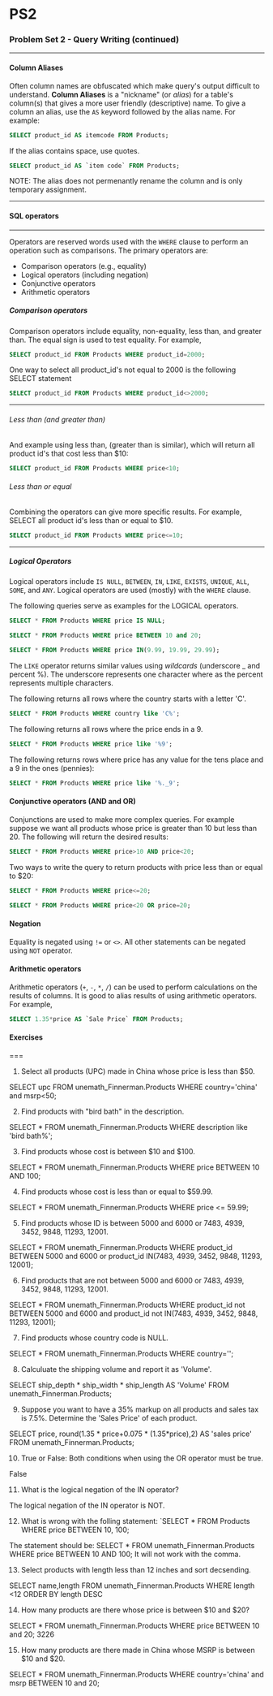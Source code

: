 # PS2
### Problem Set 2 - Query Writing (continued)
---



#### Column Aliases

Often column names are obfuscated which make query's output difficult to understand. 
**Column Aliases** is a "nickname" (or *alias*) for a table's column(s) that gives a more user friendly (descriptive) name.
To give a column an alias, use the `AS` keyword followed by the alias name.  For example:

```SQL
SELECT product_id AS itemcode FROM Products;
```

If the alias contains space, use quotes.  

```SQL
SELECT product_id AS `item code` FROM Products;
```

NOTE: The alias does not permenantly rename the column and is only temporary assignment.




---

#### SQL operators

---

Operators are reserved words used with the `WHERE` clause to perform an operation such as comparisons.  The primary operators are:

- Comparison operators (e.g., equality)
- Logical operators (including negation)
- Conjunctive operators
- Arithmetic operators

##### Comparison operators

Comparison operators include equality, non-equality, less than, and greater than.  The equal sign is used to test equality.  For example, 

```SQL
SELECT product_id FROM Products WHERE product_id=2000;
```
One way to select all product_id's not equal to 2000 is the following SELECT statement 

```SQL
SELECT product_id FROM Products WHERE product_id<>2000;
```
---

###### Less than (and greater than)

And example using less than, (greater than is similar), which will return all product id's that cost less than $10:

```SQL
SELECT product_id FROM Products WHERE price<10;
```

###### Less than or equal

Combining the operators can give more specific results.  For example, SELECT all product id's less than or equal to $10.


```SQL
SELECT product_id FROM Products WHERE price<=10;
```

---

##### Logical Operators

Logical operators include `IS NULL`, `BETWEEN`, `IN`, `LIKE`, `EXISTS`, `UNIQUE`, `ALL`, `SOME`, and `ANY`.
Logical operators are used (mostly) with the `WHERE` clause.  

The following queries serve as examples for the LOGICAL operators.


```SQL
SELECT * FROM Products WHERE price IS NULL;
```


```SQL
SELECT * FROM Products WHERE price BETWEEN 10 and 20;
```


```SQL
SELECT * FROM Products WHERE price IN(9.99, 19.99, 29.99);
```

The `LIKE` operator returns similar values using *wildcards* (underscore _ and percent %).  The underscore represents one character where as the percent represents multiple characters.

The following returns all rows where the country starts with a letter 'C'.  

```SQL
SELECT * FROM Products WHERE country like 'C%';
```

The following returns all rows where the price ends in a 9.


```SQL
SELECT * FROM Products WHERE price like '%9';
```

The following returns rows where price has any value for the tens place and a 9 in the ones (pennies):


```SQL
SELECT * FROM Products WHERE price like '%._9';
```

#### Conjunctive operators (AND and OR)

Conjunctions are used to make more complex queries.  For example suppose we want all products whose price is greater than 10 but less than 20.  The following will return the desired results:

```SQL
SELECT * FROM Products WHERE price>10 AND price<20;
```

Two ways to write the query to return products with price less than or equal to $20:


```SQL
SELECT * FROM Products WHERE price<=20;
```


```SQL
SELECT * FROM Products WHERE price<20 OR price=20;
```

#### Negation

Equality is negated using `!=` or `<>`.  All other statements can be negated using `NOT` operator. 



#### Arithmetic operators

Arithmetic operators (`+`, `-`, `*`, `/`) can be used to perform calculations on the results of columns.  It is good to alias results of using arithmetic operators.  For example, 


```SQL
SELECT 1.35*price AS `Sale Price` FROM Products;
```




#### Exercises


===

1. Select all products (UPC) made in China whose price is less than $50.

  SELECT upc FROM unemath_Finnerman.Products WHERE country='china' and msrp<50;
  
2. Find products with "bird bath" in the description.

  SELECT * FROM unemath_Finnerman.Products WHERE description like 'bird bath%';

3. Find products whose cost is between $10 and $100.

  SELECT * FROM unemath_Finnerman.Products WHERE price BETWEEN 10 AND 100;

4. Find products whose cost is less than or equal to $59.99.

  SELECT * FROM unemath_Finnerman.Products WHERE price <= 59.99;

5. Find products whose ID is between 5000 and 6000 or 7483, 4939, 3452, 9848, 11293, 12001.

  SELECT * FROM unemath_Finnerman.Products WHERE product_id BETWEEN 5000 and 6000 or product_id IN(7483, 4939, 3452, 9848, 11293, 12001);

6. Find products that are not between 5000 and 6000 or 7483, 4939, 3452, 9848, 11293, 12001.

  SELECT * FROM unemath_Finnerman.Products WHERE product_id not BETWEEN 5000 and 6000 and product_id not IN(7483, 4939, 3452, 9848, 11293, 12001);

7. Find products whose country code is NULL.

  SELECT * FROM unemath_Finnerman.Products WHERE country='';

8. Calculuate the shipping volume and report it as 'Volume'.

  SELECT ship_depth * ship_width * ship_length AS 'Volume' FROM unemath_Finnerman.Products;

9. Suppose you want to have a 35% markup on all products and sales tax is 7.5%.  Determine the 'Sales Price' of each product.

  SELECT price, round(1.35 * price+0.075 * (1.35*price),2) AS 'sales price' FROM unemath_Finnerman.Products;

10. True or False: Both conditions when using the OR operator must be true.

  False

11. What is the logical negation of the IN operator?

  The logical negation of the IN operator is NOT.

12. What is wrong with the folling statement: `SELECT * FROM Products WHERE price BETWEEN 10, 100;

  The statement should be: SELECT * FROM unemath_Finnerman.Products WHERE price BETWEEN 10 AND 100; It will not work with the comma. 

13. Select products with length less than 12 inches and sort decsending.

  SELECT name,length FROM unemath_Finnerman.Products WHERE length <12 ORDER BY length DESC

14. How many products are there whose price is between $10 and $20?

  SELECT * FROM unemath_Finnerman.Products WHERE price BETWEEN 10 and 20;
  3226

15. How many products are there made in China whose MSRP is between $10 and $20.

  SELECT * FROM unemath_Finnerman.Products WHERE country='china' and msrp BETWEEN 10 and 20;


